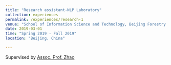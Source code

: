 ```yaml
---
title: "Research assistant-NLP Laboratory"
collection: experiences
permalink: /experiences/research-1
venue: "School of Information Science and Technology, Beijing Forestry University"
date: 2019-03-01
time: "Spring 2019 - Fall 2019"
location: "Beijing, China"

---
```

Supervised by [Assoc. Prof. Zhao](https://www.researchgate.net/profile/Xiuhua-Li-2)
